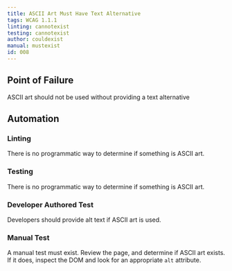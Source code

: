 ```yaml
---
title: ASCII Art Must Have Text Alternative
tags: WCAG 1.1.1
linting: cannotexist 
testing: cannotexist
author: couldexist
manual: mustexist
id: 008
---
```


## Point of Failure
ASCII art should not be used without providing a text alternative

## Automation

### Linting
There is no programmatic way to determine if something is ASCII art.

### Testing
There is no programmatic way to determine if something is ASCII art.

### Developer Authored Test
Developers should provide alt text if ASCII art is used.

### Manual Test
A manual test must exist. Review the page, and determine if ASCII art exists. If it does, inspect the DOM and look for an appropriate `alt` attribute.